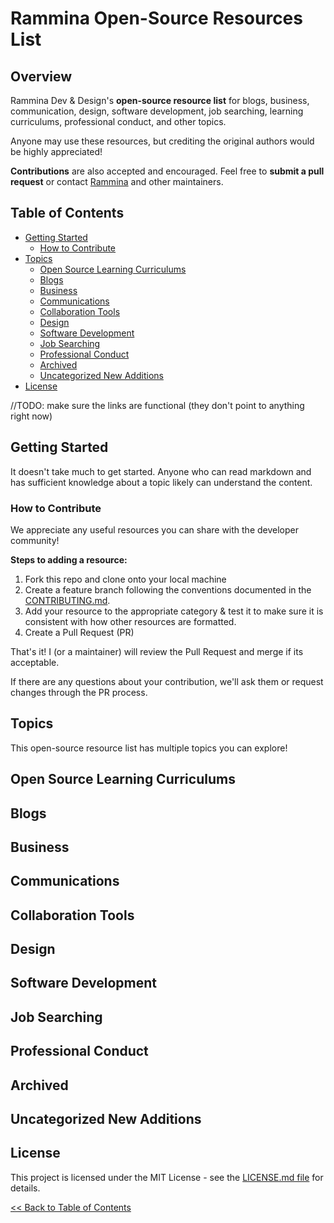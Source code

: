 # Rammina Open-Source Resources List

## Overview

Rammina Dev & Design's **open-source resource list** for blogs, business, communication, design, software development, job searching, learning curriculums, professional conduct, and other topics. 

Anyone may use these resources, but crediting the original authors would be highly appreciated!

**Contributions** are also accepted and encouraged. Feel free to **submit a pull request** or contact [Rammina](https://github.com/Rammina/) and other maintainers.

## Table of Contents

- [Getting Started](https://github.com/Rammina/rammina-learning-resources/blob/main/README.md#getting-started)
  - [How to Contribute](https://github.com/Rammina/rammina-learning-resources/blob/main/README.md#how-to-contribute)
- [Topics](https://github.com/Rammina/rammina-learning-resources/blob/main/README.md#topics)
  - [Open Source Learning Curriculums](https://github.com/Rammina/rammina-learning-resources/blob/main/README.md#open-source-learning-curriculums)
  - [Blogs](https://github.com/Rammina/rammina-learning-resources/blob/main/README.md#blogs)
  - [Business](https://github.com/Rammina/rammina-learning-resources/blob/main/README.md#business)
  - [Communications](https://github.com/Rammina/rammina-learning-resources/blob/main/README.md#communications)
  - [Collaboration Tools](https://github.com/Rammina/rammina-learning-resources/blob/main/README.md#collaboration-tools)
  - [Design](https://github.com/Rammina/rammina-learning-resources/blob/main/README.md#design)
  - [Software Development](https://github.com/Rammina/rammina-learning-resources/blob/main/README.md#software-development)
  - [Job Searching](https://github.com/Rammina/rammina-learning-resources/blob/main/README.md#job-searching)  
  - [Professional Conduct](https://github.com/Rammina/rammina-learning-resources/blob/main/README.md#professional-conduct)
  - [Archived](https://github.com/Rammina/rammina-learning-resources/blob/main/README.md#archived)
  - [Uncategorized New Additions](https://github.com/Rammina/rammina-learning-resources/blob/main/README.md#uncategorized-new-additions)
- [License](https://github.com/Rammina/rammina-learning-resources/blob/main/README.md#license)

//TODO: make sure the links are functional (they don't point to anything right now)

## Getting Started

It doesn't take much to get started. Anyone who can read markdown and has sufficient knowledge about a topic likely can understand the content.

### How to Contribute

We appreciate any useful resources you can share with the developer community! 

**Steps to adding a resource:**

1. Fork this repo and clone onto your local machine
2. Create a feature branch following the conventions documented in the [CONTRIBUTING.md](https://github.com/Rammina/rammina-learning-resources/blob/main/CONTRIBUTING.md).
3. Add your resource to the appropriate category & test it to make sure it is consistent with how other resources are formatted.
4. Create a Pull Request (PR)

That's it! I (or a maintainer) will review the Pull Request and merge if its acceptable.

If there are any questions about your contribution, we'll ask them or request changes through the PR process.

## Topics 

This open-source resource list has multiple topics you can explore!

## Open Source Learning Curriculums

## Blogs

## Business

## Communications

## Collaboration Tools

## Design

## Software Development

## Job Searching

## Professional Conduct

## Archived

## Uncategorized New Additions

## License

This project is licensed under the MIT License - see the [LICENSE.md file](https://github.com/Rammina/rammina-learning-resources/blob/main/LICENSE) for details.

[<< Back to Table of Contents](https://github.com/Rammina/rammina-learning-resources#table-of-contents)
